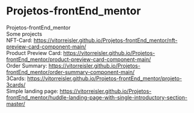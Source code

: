 # Projetos-frontEnd_mentor <br>
 Projetos-frontEnd_mentor <br>
Some projects <br>
NFT-Card: https://vitorreisler.github.io/Projetos-frontEnd_mentor/nft-preview-card-component-main/ <br>
Product Preview Card: https://vitorreisler.github.io/Projetos-frontEnd_mentor/product-preview-card-component-main/ <br>
Order Summary: https://vitorreisler.github.io/Projetos-frontEnd_mentor/order-summary-component-main/ <br>
3Cards: https://vitorreisler.github.io/Projetos-frontEnd_mentor/projeto-3cards/ <br>
Simple landing page: https://vitorreisler.github.io/Projetos-frontEnd_mentor/huddle-landing-page-with-single-introductory-section-master/ <br>
